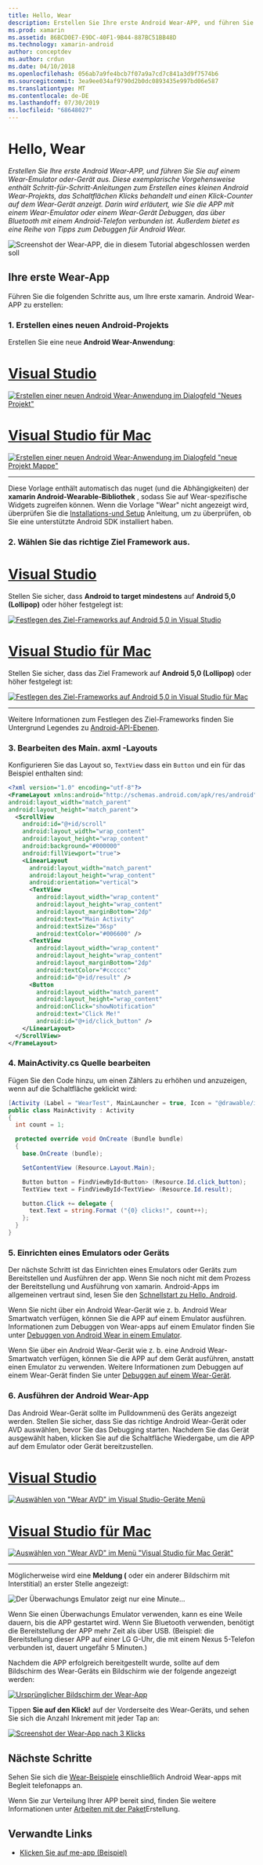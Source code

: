 ```yaml
---
title: Hello, Wear
description: Erstellen Sie Ihre erste Android Wear-APP, und führen Sie Sie auf einem Wear-Emulator oder-Gerät aus. Diese exemplarische Vorgehensweise enthält Schritt-für-Schritt-Anleitungen zum Erstellen eines kleinen Android Wear-Projekts, das Schaltflächen Klicks behandelt und einen Klick-Counter auf dem Wear-Gerät anzeigt. Darin wird erläutert, wie Sie die APP mit einem Wear-Emulator oder einem Wear-Gerät Debuggen, das über Bluetooth mit einem Android-Telefon verbunden ist. Außerdem bietet es eine Reihe von Tipps zum Debuggen für Android Wear.
ms.prod: xamarin
ms.assetid: 86BCD0E7-E9DC-40F1-9B44-887BC51BB48D
ms.technology: xamarin-android
author: conceptdev
ms.author: crdun
ms.date: 04/10/2018
ms.openlocfilehash: 056ab7a9fe4bcb7f07a9a7cd7c841a3d9f7574b6
ms.sourcegitcommit: 3ea9ee034af9790d2b0dc0893435e997bd06e587
ms.translationtype: MT
ms.contentlocale: de-DE
ms.lasthandoff: 07/30/2019
ms.locfileid: "68648027"
---
```

# <a name="hello-wear"></a>Hello, Wear

_Erstellen Sie Ihre erste Android Wear-APP, und führen Sie Sie auf einem Wear-Emulator oder-Gerät aus. Diese exemplarische Vorgehensweise enthält Schritt-für-Schritt-Anleitungen zum Erstellen eines kleinen Android Wear-Projekts, das Schaltflächen Klicks behandelt und einen Klick-Counter auf dem Wear-Gerät anzeigt. Darin wird erläutert, wie Sie die APP mit einem Wear-Emulator oder einem Wear-Gerät Debuggen, das über Bluetooth mit einem Android-Telefon verbunden ist. Außerdem bietet es eine Reihe von Tipps zum Debuggen für Android Wear._

![Screenshot der Wear-APP, die in diesem Tutorial abgeschlossen werden soll](hello-wear-images/example.png)

## <a name="your-first-wear-app"></a>Ihre erste Wear-App

Führen Sie die folgenden Schritte aus, um Ihre erste xamarin. Android Wear-APP zu erstellen:

### <a name="1-create-a-new-android-project"></a>1. Erstellen eines neuen Android-Projekts

Erstellen Sie eine neue **Android Wear-Anwendung**:

# <a name="visual-studiotabwindows"></a>[Visual Studio](#tab/windows)

[![Erstellen einer neuen Android Wear-Anwendung im Dialogfeld "Neues Projekt"](hello-wear-images/vs/new-solution-sml.w157.png)](hello-wear-images/vs/new-solution.w157.png#lightbox)

# <a name="visual-studio-for-mactabmacos"></a>[Visual Studio für Mac](#tab/macos)

[![Erstellen einer neuen Android Wear-Anwendung im Dialogfeld "neue Projekt Mappe"](hello-wear-images/xs/new-solution-sml.png)](hello-wear-images/xs/new-solution.png#lightbox)

-----


Diese Vorlage enthält automatisch das nuget (und die Abhängigkeiten) der **xamarin Android-Wearable-Bibliothek** , sodass Sie auf Wear-spezifische Widgets zugreifen können. Wenn die Vorlage "Wear" nicht angezeigt wird, überprüfen Sie die [Installations-und Setup](~/android/wear/get-started/installation.md) Anleitung, um zu überprüfen, ob Sie eine unterstützte Android SDK installiert haben. 

### <a name="2-choose-the-correct-target-framework"></a>2. Wählen Sie das richtige **Ziel Framework** aus.

# <a name="visual-studiotabwindows"></a>[Visual Studio](#tab/windows)

Stellen Sie sicher, dass **Android to target mindestens** auf **Android 5,0 (Lollipop)** oder höher festgelegt ist: 

[![Festlegen des Ziel-Frameworks auf Android 5,0 in Visual Studio](hello-wear-images/vs/target-framework-sml.png)](hello-wear-images/vs/target-framework.png#lightbox)

# <a name="visual-studio-for-mactabmacos"></a>[Visual Studio für Mac](#tab/macos)

Stellen Sie sicher, dass das Ziel Framework auf **Android 5,0 (Lollipop)** oder höher festgelegt ist:

[![Festlegen des Ziel-Frameworks auf Android 5,0 in Visual Studio für Mac](hello-wear-images/xs/target-framework-sml.png)](hello-wear-images/xs/target-framework.png#lightbox)

-----

Weitere Informationen zum Festlegen des Ziel-Frameworks finden Sie Untergrund Legendes zu [Android-API-Ebenen](~/android/app-fundamentals/android-api-levels.md).


### <a name="3-edit-the-mainaxml-layout"></a>3. Bearbeiten des **Main. axml** -Layouts

Konfigurieren Sie das Layout so, `TextView` dass ein `Button` und ein für das Beispiel enthalten sind: 

```xml
<?xml version="1.0" encoding="utf-8"?>
<FrameLayout xmlns:android="http://schemas.android.com/apk/res/android"
android:layout_width="match_parent"
android:layout_height="match_parent">
  <ScrollView
    android:id="@+id/scroll"
    android:layout_width="wrap_content"
    android:layout_height="wrap_content"
    android:background="#000000"
    android:fillViewport="true">
    <LinearLayout
      android:layout_width="match_parent"
      android:layout_height="wrap_content"
      android:orientation="vertical">
      <TextView
        android:layout_width="wrap_content"
        android:layout_height="wrap_content"
        android:layout_marginBottom="2dp"
        android:text="Main Activity"
        android:textSize="36sp"
        android:textColor="#006600" />
      <TextView
        android:layout_width="wrap_content"
        android:layout_height="wrap_content"
        android:layout_marginBottom="2dp"
        android:textColor="#cccccc"
        android:id="@+id/result" />
      <Button
        android:layout_width="match_parent"
        android:layout_height="wrap_content"
        android:onClick="showNotification"
        android:text="Click Me!"
        android:id="@+id/click_button" />
    </LinearLayout>
  </ScrollView>
</FrameLayout>
```

### <a name="4-edit-the-mainactivitycs-source"></a>4. **MainActivity.cs** Quelle bearbeiten

Fügen Sie den Code hinzu, um einen Zählers zu erhöhen und anzuzeigen, wenn auf die Schaltfläche geklickt wird: 

```csharp
[Activity (Label = "WearTest", MainLauncher = true, Icon = "@drawable/icon")]
public class MainActivity : Activity
{
  int count = 1;

  protected override void OnCreate (Bundle bundle)
  {
    base.OnCreate (bundle);

    SetContentView (Resource.Layout.Main);

    Button button = FindViewById<Button> (Resource.Id.click_button);
    TextView text = FindViewById<TextView> (Resource.Id.result);

    button.Click += delegate {
      text.Text = string.Format ("{0} clicks!", count++);
    };
  }
}
```

### <a name="5-setup-an-emulator-or-device"></a>5. Einrichten eines Emulators oder Geräts

Der nächste Schritt ist das Einrichten eines Emulators oder Geräts zum Bereitstellen und Ausführen der app. Wenn Sie noch nicht mit dem Prozess der Bereitstellung und Ausführung von xamarin. Android-Apps im allgemeinen vertraut sind, lesen Sie den [Schnellstart zu Hello, Android](~/android/get-started/hello-android/hello-android-quickstart.md).

Wenn Sie nicht über ein Android Wear-Gerät wie z. b. Android Wear Smartwatch verfügen, können Sie die APP auf einem Emulator ausführen. Informationen zum Debuggen von Wear-apps auf einem Emulator finden Sie unter [Debuggen von Android Wear in einem Emulator](~/android/wear/deploy-test/debug-on-emulator.md).

Wenn Sie über ein Android Wear-Gerät wie z. b. eine Android Wear-Smartwatch verfügen, können Sie die APP auf dem Gerät ausführen, anstatt einen Emulator zu verwenden. Weitere Informationen zum Debuggen auf einem Wear-Gerät finden Sie unter [Debuggen auf einem Wear-Gerät](~/android/wear/deploy-test/debug-on-device.md).


### <a name="6-run-the-android-wear-app"></a>6. Ausführen der Android Wear-App

Das Android Wear-Gerät sollte im Pulldownmenü des Geräts angezeigt werden. Stellen Sie sicher, dass Sie das richtige Android Wear-Gerät oder AVD auswählen, bevor Sie das Debugging starten. Nachdem Sie das Gerät ausgewählt haben, klicken Sie auf die Schaltfläche Wiedergabe, um die APP auf dem Emulator oder Gerät bereitzustellen.

# <a name="visual-studiotabwindows"></a>[Visual Studio](#tab/windows)

[![Auswählen von "Wear AVD" im Visual Studio-Geräte Menü](hello-wear-images/vs/choose-wear-sim.png)](hello-wear-images/vs/choose-wear-sim.png#lightbox)

# <a name="visual-studio-for-mactabmacos"></a>[Visual Studio für Mac](#tab/macos)

[![Auswählen von "Wear AVD" im Menü "Visual Studio für Mac Gerät"](hello-wear-images/xs/choose-wear-sim.png)](hello-wear-images/xs/choose-wear-sim.png#lightbox)

-----

Möglicherweise wird eine **Meldung (** oder ein anderer Bildschirm mit Interstitial) an erster Stelle angezeigt: 

![Der Überwachungs Emulator zeigt nur eine Minute...](hello-wear-images/please-wait.png)

Wenn Sie einen Überwachungs Emulator verwenden, kann es eine Weile dauern, bis die APP gestartet wird. Wenn Sie Bluetooth verwenden, benötigt die Bereitstellung der APP mehr Zeit als über USB. (Beispiel: die Bereitstellung dieser APP auf einer LG G-Uhr, die mit einem Nexus 5-Telefon verbunden ist, dauert ungefähr 5 Minuten.)

Nachdem die APP erfolgreich bereitgestellt wurde, sollte auf dem Bildschirm des Wear-Geräts ein Bildschirm wie der folgende angezeigt werden:

[![Ursprünglicher Bildschirm der Wear-App](hello-wear-images/mainactivity-screen.png)](hello-wear-images/mainactivity-screen.png#lightbox)

Tippen **Sie auf den Klick!** auf der Vorderseite des Wear-Geräts, und sehen Sie sich die Anzahl Inkrement mit jeder Tap an:

[![Screenshot der Wear-App nach 3 Klicks](hello-wear-images/mainactivity-counts.png)](hello-wear-images/mainactivity-counts.png#lightbox)


## <a name="next-steps"></a>Nächste Schritte

Sehen Sie sich die [Wear-Beispiele](https://docs.microsoft.com/samples/browse/?products=xamarin&term=Xamarin.Android+wear) einschließlich Android Wear-apps mit Begleit telefonapps an.

Wenn Sie zur Verteilung Ihrer APP bereit sind, finden Sie weitere Informationen unter [Arbeiten mit der Paket](~/android/wear/deploy-test/packaging.md)Erstellung.


## <a name="related-links"></a>Verwandte Links

- [Klicken Sie auf me-app (Beispiel)](https://docs.microsoft.com/samples/xamarin/monodroid-samples/wear-weartest)
